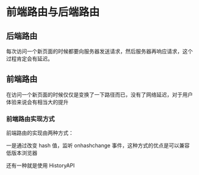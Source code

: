 # 前端路由与后端路由

## 后端路由

每次访问一个新页面的时候都要向服务器发送请求，然后服务器再响应请求，这个过程肯定会有延迟。

## 前端路由

在访问一个新页面的时候仅仅是变换了一下路径而已，没有了网络延迟，对于用户体验来说会有相当大的提升

### 前端路由实现方式

前端路由的实现由两种方式：

一是通过改变 hash 值，监听 onhashchange 事件，这种方式的优点是可以兼容低版本浏览器

还有一种就是使用 HistoryAPI
